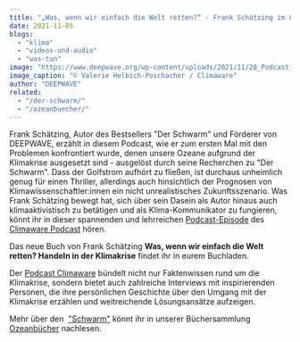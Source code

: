 ```yaml
---
title: "„Was, wenn wir einfach die Welt retten?“ - Frank Schätzing im Climaware Podcast"
date: 2021-11-05
blogs: 
  - "klima"
  - "videos-und-audio"
  - "was-tun"
image: "https://www.deepwave.org/wp-content/uploads/2021/11/28_Podcast_Cover_2700x2700_FS-scaled.jpg"
image_caption: "© Valerie Helbich-Poschacher / Climaware"
author: "DEEPWAVE"
related: 
  - "/der-schwarm/"
  - "/ozeanbuecher/"
---
```


Frank Schätzing, Autor des Bestsellers "Der Schwarm" und Förderer von DEEPWAVE, erzählt in diesem Podcast, wie er zum ersten Mal mit den Problemen konfrontiert wurde, denen unsere Ozeane aufgrund der Klimakrise ausgesetzt sind - ausgelöst durch seine Recherchen zu "Der Schwarm". Dass der Golfstrom aufhört zu fließen, ist durchaus unheimlich genug für einen Thriller, allerdings auch hinsichtlich der Prognosen von Klimawissenschaftler:innen ein nicht unrealistisches Zukunftsszenario. Was Frank Schätzing bewegt hat, sich über sein Dasein als Autor hinaus auch klimaaktivistisch zu betätigen und als Klima-Kommunikator zu fungieren, könnt ihr in dieser spannenden und lehrreichen [Podcast-Episode](https://climaware.fireside.fm/frankschaetzing) des [Climaware Podcast](https://climaware.fireside.fm/) hören.

Das neue Buch von Frank Schätzing **Was, wenn wir einfach die Welt retten? Handeln in der Klimakrise** findet ihr in eurem Buchladen.

Der [Podcast Climaware](https://climaware.fireside.fm/) bündelt nicht nur Faktenwissen rund um die Klimakrise, sondern bietet auch zahlreiche Interviews mit inspirierenden Personen, die ihre persönlichen Geschichte über den Umgang mit der Klimakrise erzählen und weitreichende Lösungsansätze aufzeigen.

Mehr über den  ["Schwarm"](https://www.deepwave.org/der-schwarm/) könnt ihr in unserer Büchersammlung [Ozeanbücher](https://www.deepwave.org/ozeanbuecher/) nachlesen.
